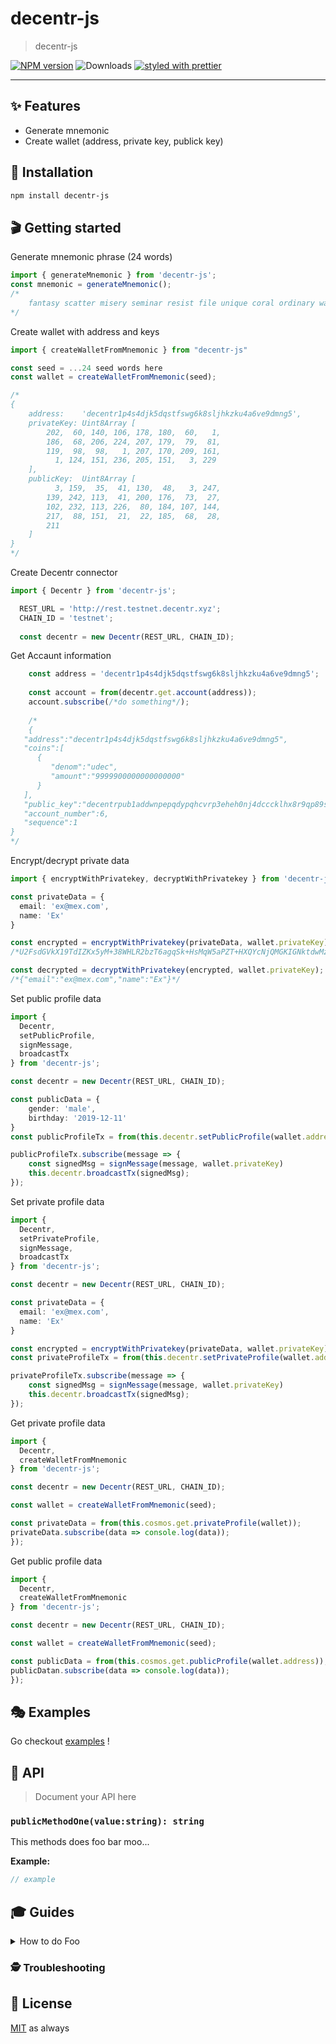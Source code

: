 # decentr-js

> decentr-js

[![NPM version](https://img.shields.io/npm/v/decentr-js.svg)](https://www.npmjs.com/package/decentr-js)
![Downloads](https://img.shields.io/npm/dm/decentr-js.svg)
[![styled with prettier](https://img.shields.io/badge/styled_with-prettier-ff69b4.svg)](https://github.com/prettier/prettier)

---

## ✨ Features

- Generate mnemonic
- Create wallet (address, private key, publick key)

## 🔧 Installation

```sh
npm install decentr-js
```

## 🎬 Getting started

Generate mnemonic phrase (24 words)

```ts
import { generateMnemonic } from 'decentr-js';
const mnemonic = generateMnemonic();
/*
    fantasy scatter misery seminar resist file unique coral ordinary wash shoulder demise bubble calm sail protect divide write lend card sudden rally depart park
*/
```
Create wallet with address and keys
```ts
import { createWalletFromMnemonic } from "decentr-js"

const seed = ...24 seed words here  
const wallet = createWalletFromMnemonic(seed);

/*
{
    address:    'decentr1p4s4djk5dqstfswg6k8sljhkzku4a6ve9dmng5',
    privateKey: Uint8Array [
        202,  60, 140, 106, 178, 180,  60,   1,
        186,  68, 206, 224, 207, 179,  79,  81,
        119,  98,  98,   1, 207, 170, 209, 161,
          1, 124, 151, 236, 205, 151,   3, 229
    ],
    publicKey:  Uint8Array [
          3, 159,  35,  41, 130,  48,   3, 247,
        139, 242, 113,  41, 200, 176,  73,  27,
        102, 232, 113, 226,  80, 184, 107, 144,
        217,  88, 151,  21,  22, 185,  68,  28,
        211
    ]
}
*/
```

Create Decentr connector
```ts
import { Decentr } from 'decentr-js';

  REST_URL = 'http://rest.testnet.decentr.xyz';
  CHAIN_ID = 'testnet';
  
  const decentr = new Decentr(REST_URL, CHAIN_ID);
```

Get Accaunt information
```ts
    const address = 'decentr1p4s4djk5dqstfswg6k8sljhkzku4a6ve9dmng5';
    
    const account = from(decentr.get.account(address));
    account.subscribe(/*do something*/);
    
    /*
    {
   "address":"decentr1p4s4djk5dqstfswg6k8sljhkzku4a6ve9dmng5",
   "coins":[
      {
         "denom":"udec",
         "amount":"9999900000000000000"
      }
   ],
   "public_key":"decentrpub1addwnpepqdypqhcvrp3eheh0nj4dcccklhx8r9qp89s3yel0aaz7vguy6jj3wwcld2w",
   "account_number":6,
   "sequence":1
}
*/
```

Encrypt/decrypt private data
```ts
import { encryptWithPrivatekey, decryptWithPrivatekey } from 'decentr-js';

const privateData = {
  email: 'ex@mex.com',
  name: 'Ex'
}

const encrypted = encryptWithPrivatekey(privateData, wallet.privateKey);
/*U2FsdGVkX19TdIZKx5yM+38WHLR2bzT6agqSk+HsMqW5aPZT+HXQYcNjQMGKIGNktdwMzfKpxbkCqL6CLp+NUA==*/

const decrypted = decryptWithPrivatekey(encrypted, wallet.privateKey);
/*{"email":"ex@mex.com","name":"Ex"}*/

```

Set public profile data
```ts
import {
  Decentr,
  setPublicProfile,
  signMessage,
  broadcastTx
} from 'decentr-js';

const decentr = new Decentr(REST_URL, CHAIN_ID);

const publicData = {
    gender: 'male',
    birthday: '2019-12-11'
}
const publicProfileTx = from(this.decentr.setPublicProfile(wallet.address,publicData));

publicProfileTx.subscribe(message => {
    const signedMsg = signMessage(message, wallet.privateKey)
    this.decentr.broadcastTx(signedMsg);
});
```

Set private profile data
```ts
import {
  Decentr,
  setPrivateProfile,
  signMessage,
  broadcastTx
} from 'decentr-js';

const decentr = new Decentr(REST_URL, CHAIN_ID);

const privateData = {
  email: 'ex@mex.com',
  name: 'Ex'
}

const encrypted = encryptWithPrivatekey(privateData, wallet.privateKey);
const privateProfileTx = from(this.decentr.setPrivateProfile(wallet.address ,encrypted));

privateProfileTx.subscribe(message => {
    const signedMsg = signMessage(message, wallet.privateKey)
    this.decentr.broadcastTx(signedMsg);
});
```

Get private profile data
```ts
import {
  Decentr,
  createWalletFromMnemonic
} from 'decentr-js';

const decentr = new Decentr(REST_URL, CHAIN_ID);

const wallet = createWalletFromMnemonic(seed);

const privateData = from(this.cosmos.get.privateProfile(wallet));
privateData.subscribe(data => console.log(data));
});
```

Get public profile data
```ts
import {
  Decentr,
  createWalletFromMnemonic
} from 'decentr-js';

const decentr = new Decentr(REST_URL, CHAIN_ID);

const wallet = createWalletFromMnemonic(seed);

const publicData = from(this.cosmos.get.publicProfile(wallet.address));
publicDatan.subscribe(data => console.log(data));
});
```


## 🎭 Examples

Go checkout [examples](./examples) !

## 📜 API

> Document your API here

### `publicMethodOne(value:string): string`

This methods does foo bar moo...

**Example:**

```ts
// example
```

## 🎓 Guides

<details>
<summary>How to do Foo</summary>
Today we're gonna build Foo....
</details>

### 🕵️ Troubleshooting

## 🥂 License

[MIT](./LICENSE.md) as always
